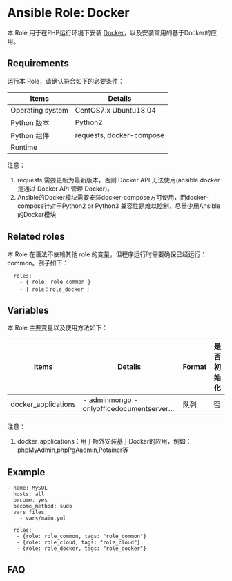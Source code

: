 Ansible Role: Docker
=========

本 Role 用于在PHP运行环境下安装 [Docker](https://www.docker.com/)，以及安装常用的基于Docker的应用。

## Requirements

运行本 Role，请确认符合如下的必要条件：

| **Items**      | **Details** |
| ------------------| ------------------|
| Operating system | CentOS7.x Ubuntu18.04 |
| Python 版本 | Python2  |
| Python 组件 |  requests, docker-compose  |
| Runtime |  |

注意： 
1. requests 需要更新为最新版本，否则 Docker API 无法使用(ansible docker 是通过 Docker API 管理 Docker)。
2. Ansible的Docker模块需要安装docker-compose方可使用，而docker-compose针对于Python2 or Python3 兼容性是难以控制，尽量少用Ansible的Docker模块


## Related roles

本 Role 在语法不依赖其他 role 的变量，但程序运行时需要确保已经运行： common。例子如下：

```
  roles:
    - { role: role_common }
    - { role：role_docker }
```


## Variables

本 Role 主要变量以及使用方法如下：

| **Items**      | **Details** | **Format**  | **是否初始化** |
| ------------------| ------------------|-----|-----|
| docker_applications | - adminmongo - onlyofficedocumentserver... | 队列 | 否 |

注意： 
1. docker_applications：用于额外安装基于Docker的应用，例如：phpMyAdmin,phpPgAadmin,Potainer等

## Example

```
- name: MySQL
  hosts: all
  become: yes
  become_method: sudo 
  vars_files:
    - vars/main.yml 

  roles:
   - {role: role_common, tags: "role_common"}   
   - {role: role_cloud, tags: "role_cloud"}
   - {role: role_docker, tags: "role_docker"}
```

## FAQ
